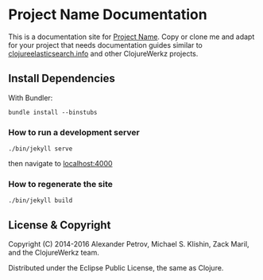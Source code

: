 # Project Name Documentation

This is a documentation site for [Project Name](). Copy or clone me and adapt for your project
that needs documentation guides similar to [clojureelasticsearch.info](http://clojureelasticsearch.info) and
other ClojureWerkz projects.


## Install Dependencies

With Bundler:

    bundle install --binstubs

### How to run a development server

    ./bin/jekyll serve

then navigate to [localhost:4000](http://localhost:4000)

### How to regenerate the site

    ./bin/jekyll build

## License & Copyright

Copyright (C) 2014-2016 Alexander Petrov, Michael S. Klishin, Zack Maril, and the ClojureWerkz team.

Distributed under the Eclipse Public License, the same as Clojure.
